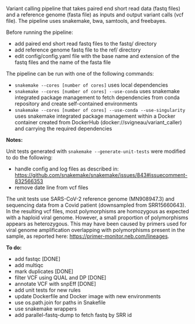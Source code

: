 Variant calling pipeline that takes paired end short read data (fastq files) and a reference genome (fasta file) as inputs and output variant calls (vcf file).
The pipeline uses snakemake, bwa, samtools, and freebayes.

Before running the pipeline:
- add paired end short read fastq files to the fastq/ directory
- add reference genome fastq file to the ref/ directory 
- edit config/config.yaml file with the base name and extension of the fastq files and the name of the fasta file 

The pipeline can be run with one of the following commands:
- `snakemake --cores [number of cores]` uses local dependencies
- `snakemake --cores [number of cores] --use-conda` uses snakemake integrated package management to fetch dependencies from conda repository and create self-contained environments
- `snakemake --cores [number of cores] --use-conda --use-singularity` uses snakemake integrated package management within a Docker container created from DockerHub (docker://svigneau/variant_caller) and carrying the required dependencies

**Notes:**

Unit tests generated with `snakemake --generate-unit-tests` were modified to do the following:
- handle config and log files as described in: https://github.com/snakemake/snakemake/issues/843#issuecomment-832566353
- remove date line from vcf files

The unit tests use SARS-CoV-2 reference genome (MN908947.3) and sequencing data from a Covid patient (downsampled from SRR15660643). In the resulting vcf files, most polymorphisms are homozygous as expected with a haploid viral genome. However, a small proportion of polymorphisms appears as heterozygous. This may have been caused by primers used for viral genome amplification overlapping with polymorphisms present in the sample, as reported here: https://primer-monitor.neb.com/lineages.

**To do:**
- add fastqc [DONE]
- add multiqc
- mark duplicates [DONE]
- filter VCF using QUAL and DP [DONE]
- annotate VCF with snpEff [DONE]
- add unit tests for new rules
- update Dockerfile and Docker image with new environments
- use os.path.join for paths in Snakefile
- use snakemake wrappers
- add parallel-fastq-dump to fetch fastq by SRR id
